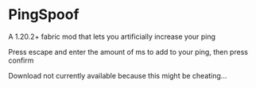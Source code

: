 # PingSpoof

A 1.20.2+ fabric mod that lets you artificially increase your ping

Press escape and enter the amount of ms to add to your ping, then press confirm

Download not currently available because this might be cheating...